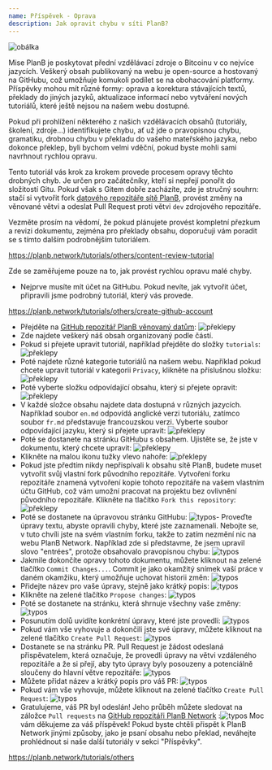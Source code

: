 ```yaml
---
name: Příspěvek - Oprava
description: Jak opravit chybu v síti PlanB?
---
```

![obálka](assets/cover.webp)

Mise PlanB je poskytovat přední vzdělávací zdroje o Bitcoinu v co nejvíce jazycích. Veškerý obsah publikovaný na webu je open-source a hostovaný na GitHubu, což umožňuje komukoli podílet se na obohacování platformy. Příspěvky mohou mít různé formy: oprava a korektura stávajících textů, překlady do jiných jazyků, aktualizace informací nebo vytváření nových tutoriálů, které ještě nejsou na našem webu dostupné.

Pokud při prohlížení některého z našich vzdělávacích obsahů (tutoriály, školení, zdroje...) identifikujete chybu, ať už jde o pravopisnou chybu, gramatiku, drobnou chybu v překladu do vašeho mateřského jazyka, nebo dokonce překlep, byli bychom velmi vděční, pokud byste mohli sami navrhnout rychlou opravu.

Tento tutoriál vás krok za krokem provede procesem opravy těchto drobných chyb. Je určen pro začátečníky, kteří si nepřejí ponořit do složitostí Gitu. Pokud však s Gitem dobře zacházíte, zde je stručný souhrn: stačí si vytvořit fork [datového repozitáře sítě PlanB](https://github.com/PlanB-Network/bitcoin-educational-content), provést změny na věnované větvi a odeslat Pull Request proti větvi `dev` zdrojového repozitáře.

Vezměte prosím na vědomí, že pokud plánujete provést kompletní přezkum a revizi dokumentu, zejména pro překlady obsahu, doporučuji vám poradit se s tímto dalším podrobnějším tutoriálem.

https://planb.network/tutorials/others/content-review-tutorial

 Zde se zaměřujeme pouze na to, jak provést rychlou opravu malé chyby.

- Nejprve musíte mít účet na GitHubu. Pokud nevíte, jak vytvořit účet, připravili jsme podrobný tutoriál, který vás provede.

https://planb.network/tutorials/others/create-github-account


- Přejděte na [GitHub repozitář PlanB věnovaný datům](https://github.com/PlanB-Network/bitcoin-educational-content):
![překlepy](assets/01.webp)
- Zde najdete veškerý náš obsah organizovaný podle částí.
- Pokud si přejete upravit tutoriál, například přejděte do složky `tutorials`:
![překlepy](assets/02.webp)
- Poté najdete různé kategorie tutoriálů na našem webu. Například pokud chcete upravit tutoriál v kategorii `Privacy`, klikněte na příslušnou složku:
![překlepy](assets/03.webp)
- Poté vyberte složku odpovídající obsahu, který si přejete opravit:
![překlepy](assets/04.webp)
- V každé složce obsahu najdete data dostupná v různých jazycích. Například soubor `en.md` odpovídá anglické verzi tutoriálu, zatímco soubor `fr.md` představuje francouzskou verzi. Vyberte soubor odpovídající jazyku, který si přejete upravit: ![překlepy](assets/05.webp)
- Poté se dostanete na stránku GitHubu s obsahem. Ujistěte se, že jste v dokumentu, který chcete upravit: ![překlepy](assets/06.webp)
- Klikněte na malou ikonu tužky vlevo nahoře: ![překlepy](assets/07.webp)
- Pokud jste předtím nikdy nepřispívali k obsahu sítě PlanB, budete muset vytvořit svůj vlastní fork původního repozitáře. Vytvoření forku repozitáře znamená vytvoření kopie tohoto repozitáře na vašem vlastním účtu GitHub, což vám umožní pracovat na projektu bez ovlivnění původního repozitáře. Klikněte na tlačítko `Fork this repository`: ![překlepy](assets/08.webp)
- Poté se dostanete na úpravovou stránku GitHubu: ![typos](assets/09.webp)- Proveďte úpravy textu, abyste opravili chyby, které jste zaznamenali. Nebojte se, v tuto chvíli jste na svém vlastním forku, takže to zatím nezmění nic na webu PlanB Network. Například zde si představme, že jsem upravil slovo "entrées", protože obsahovalo pravopisnou chybu: ![typos](assets/10.webp)
- Jakmile dokončíte opravy tohoto dokumentu, můžete kliknout na zelené tlačítko `Commit Changes...`. Commit je jako okamžitý snímek vaší práce v daném okamžiku, který umožňuje uchovat historii změn: ![typos](assets/11.webp)
- Přidejte název pro vaše úpravy, stejně jako krátký popis: ![typos](assets/12.webp)
- Klikněte na zelené tlačítko `Propose changes`: ![typos](assets/13.webp)
- Poté se dostanete na stránku, která shrnuje všechny vaše změny: ![typos](assets/14.webp)
- Posunutím dolů uvidíte konkrétní úpravy, které jste provedli: ![typos](assets/15.webp)
- Pokud vám vše vyhovuje a dokončili jste své úpravy, můžete kliknout na zelené tlačítko `Create Pull Request`: ![typos](assets/16.webp)
- Dostanete se na stránku PR. Pull Request je žádost odeslaná přispěvatelem, která označuje, že provedli úpravy na větvi vzdáleného repozitáře a že si přejí, aby tyto úpravy byly posouzeny a potenciálně sloučeny do hlavní větve repozitáře: ![typos](assets/17.webp)
- Můžete přidat název a krátký popis pro váš PR: ![typos](assets/18.webp)
- Pokud vám vše vyhovuje, můžete kliknout na zelené tlačítko `Create Pull Request`: ![typos](assets/19.webp)
- Gratulujeme, váš PR byl odeslán! Jeho průběh můžete sledovat na záložce `Pull requests` na [GitHub repozitáři PlanB Network](https://github.com/PlanB-Network/bitcoin-educational-content/pulls) :![typos](assets/20.webp)
Moc vám děkujeme za váš příspěvek! Pokud byste chtěli přispět k PlanB Network jinými způsoby, jako je psaní obsahu nebo překlad, neváhejte prohlédnout si naše další tutoriály v sekci "Příspěvky".

https://planb.network/tutorials/others


